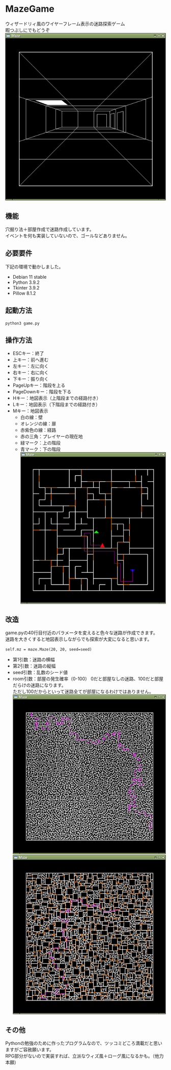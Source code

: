 # MazeGame
ウィザードリィ風のワイヤーフレーム表示の迷路探索ゲーム  
暇つぶしにでもどうぞ  
![Maze3D](Screenshot_3D.png)

## 機能
穴掘り法＋部屋作成で迷路作成しています。  
イベントを何も実装していないので、ゴールなどありません。

## 必要要件
下記の環境で動かしました。  

- Debian 11 stable
- Python 3.9.2
- Tkinter 3.9.2
- Pillow 8.1.2

## 起動方法
```
python3 game.py
```

## 操作方法
- ESCキー：終了
- 上キー：前へ進む
- 左キー：左に向く
- 右キー：右に向く
- 下キー：振り向く
- PageUpキー：階段を上る
- PageDownキー：階段を下る
- Hキー：地図表示（上階段までの経路付き）
- Lキー：地図表示（下階段までの経路付き）
- Mキー：地図表示
  - 白の線：壁
  - オレンジの線：扉
  - 赤紫色の線：経路
  - 赤の三角：プレイヤーの現在地
  - 緑マーク：上の階段
  - 青マーク：下の階段
![Map](Screenshot_Map.png)

## 改造
game.pyの40行目付近のパラメータを変えると色々な迷路が作成できます。  
迷路を大きくすると地図表示しながらでも探索が大変になると思います。  

```
self.mz = maze.Maze(20, 20, seed=seed)  
```

- 第1引数：迷路の横幅
- 第2引数：迷路の縦幅
- seed引数：乱数のシード値
- room引数：部屋の発生確率（0-100）
  0だと部屋なしの迷路、100だと部屋だらけの迷路になります。  
  ただし100だからといって迷路全てが部屋になるわけではありません。  
![No Room](Screenshot_100x100_NoRoom.png)
![Many Room](Screenshot_100x100_ManyRoom.png)

## その他
Pythonの勉強のために作ったプログラムなので、ツッコミどころ満載だと思いますがご容赦願います。  
RPG部分がないので実装すれば、立派なウィズ風＋ローグ風になるかも。（他力本願）  
